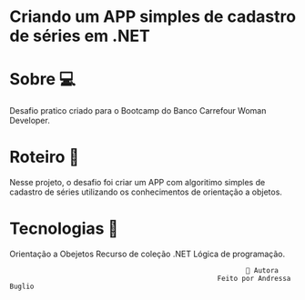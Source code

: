    # Criando um APP simples de cadastro de séries em .NET


 # Sobre 💻
Desafio pratico criado para o Bootcamp do Banco Carrefour Woman Developer.

# Roteiro 📝
Nesse projeto, o desafio foi criar um APP com algoritimo simples de cadastro de séries utilizando os conhecimentos de orientação a objetos.

# Tecnologias 🔨
 Orientação a Obejetos  Recurso de coleção  .NET  Lógica de programação.

                                                              👧 Autora
                                                       Feito por Andressa Buglio
